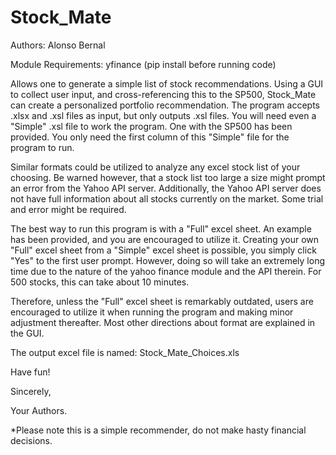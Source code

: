 # Stock_Mate
Authors: Alonso Bernal

Module Requirements: yfinance (pip install before running code)

Allows one to generate a simple list of stock recommendations.
Using a GUI to collect user input, and cross-referencing this to the SP500, Stock_Mate can create a personalized portfolio recommendation.
The program accepts .xlsx and .xsl files as input, but only outputs .xsl files.
You will need even a "Simple" .xsl file to work the program. One with the SP500 has been provided.
You only need the first column of this "Simple" file for the program to run.

Similar formats could be utilized to analyze any excel stock list of your choosing.
Be warned however, that a stock list too large a size might prompt an error from the Yahoo API server.
Additionally, the Yahoo API server does not have full information about all stocks currently on the market.
Some trial and error might be required.

The best way to run this program is with a "Full" excel sheet. An example has been provided, and you are encouraged to utilize it.
Creating your own "Full" excel sheet from a "Simple" excel sheet is possible, you simply click "Yes" to the first user prompt.
However, doing so will take an extremely long time due to the nature of the yahoo finance module and the API therein.
For 500 stocks, this can take about 10 minutes.

Therefore, unless the "Full" excel sheet is remarkably outdated, users are encouraged to utilize it when running the program and making minor adjustment thereafter.
Most other directions about format are explained in the GUI.

The output excel file is named: Stock_Mate_Choices.xls

Have fun!

Sincerely,

Your Authors.


*Please note this is a simple recommender, do not make hasty financial decisions.
